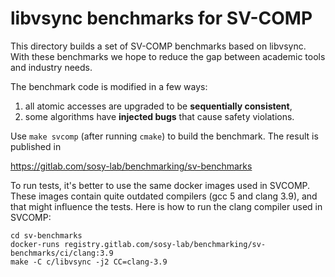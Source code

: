 # libvsync benchmarks for SV-COMP

This directory builds a set of SV-COMP benchmarks based on libvsync.
With these benchmarks we hope to reduce the gap between academic tools and
industry needs.

The benchmark code is modified in a few ways:

1. all atomic accesses are upgraded to be **sequentially consistent**,
2. some algorithms have **injected bugs** that cause safety violations.

Use `make svcomp` (after running `cmake`) to build the benchmark.  The result
is published in

  https://gitlab.com/sosy-lab/benchmarking/sv-benchmarks

To run tests, it's better to use the same docker images used in SVCOMP. These
images contain quite outdated compilers (gcc 5 and clang 3.9), and that might
influence the tests. Here is how to run the clang compiler used in SVCOMP:


    cd sv-benchmarks
    docker-runs registry.gitlab.com/sosy-lab/benchmarking/sv-benchmarks/ci/clang:3.9
    make -C c/libvsync -j2 CC=clang-3.9


